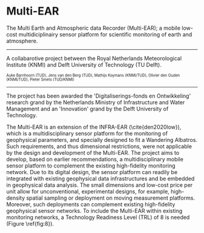 # Multi-EAR

The Multi Earth and Atmospheric data Recorder (Multi-EAR); a mobile low-cost multidiciplinairy sensor platform for scientific monitoring of earth and atmosphere.

<hr/>

A collabarotive project between the Royal Netherlands Meteorological Institute (KNMI) and Delft University of Technology (TU Delft).

<sub><sup>Auke Barnhoorn (TUD), Jens van den Berg (TUD), Mathijs Koymans (KNMI/TUD), Olivier den Ouden (KNMI/TUD), Pieter Smets (TUD/KNMI)</sup></sub>

<hr/>

The project has been awarded the 'Digitaliserings-fonds en Ontwikkeling' research grand by the Netherlands Ministry of Infrastructure and Water Management and an 'Innovation' grand by the Delft University of Technology. 

The Multi-EAR is an extension of the INFRA-EAR (\cite{den2020low}), which is a multidisciplinary sensor platform for the monitoring of geophysical parameters, and specially designed to fit a Wandering Albatros. Such requirements, and thus dimensional restrictions, were not applicable by the design and development of the Multi-EAR. The project aims to develop, based on earlier recommendations, a multidisciplinary mobile sensor platform to complement the existing high-fidelity monitoring network. Due to its digital design, the sensor platform can readily be integrated with existing geophysical data infrastructures and be embedded in geophysical data analysis. The small dimensions and low-cost price per unit allow for unconventional, experimental designs, for example, high-density spatial sampling or deployment on moving measurement platforms. Moreover, such deployments can complement existing high-fidelity geophysical sensor networks. To include the Multi-EAR within existing monitoring networks, a Technology Readiness Level (TRL) of 8 is needed (Figure \ref{fig:8}). 


